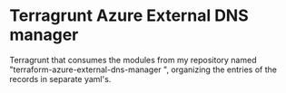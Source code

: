 # Terragrunt Azure External DNS manager

Terragrunt that consumes the modules from my repository named "terraform-azure-external-dns-manager ", organizing the entries of the records in separate yaml's.

